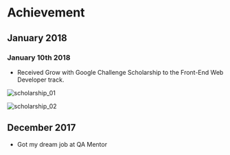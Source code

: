 # Achievement
## January 2018
### January 10th 2018
  - Received Grow with Google Challenge Scholarship to the Front-End Web Developer track.


![scholarship_01](https://user-images.githubusercontent.com/10678180/34804409-1ec6d900-f63e-11e7-89fe-6ad29d4a5450.PNG)

![scholarship_02](https://user-images.githubusercontent.com/10678180/34804411-21407574-f63e-11e7-98c7-2dbb9ed0410f.PNG)

## December 2017
- Got my dream job at QA Mentor
